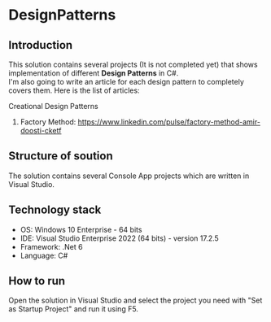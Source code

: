 # DesignPatterns

## Introduction
This solution contains several projects (It is not completed yet) that shows implementation of different **Design Patterns** in C#.  
I'm also going to write an article for each design pattern to completely covers them. Here is the list of articles:  

Creational Design Patterns
1. Factory Method: https://www.linkedin.com/pulse/factory-method-amir-doosti-cketf   

## Structure of soution
The solution contains several Console App projects which are written in Visual Studio. 

## Technology stack
- OS: Windows 10 Enterprise - 64 bits
- IDE: Visual Studio Enterprise 2022 (64 bits) - version 17.2.5
- Framework: .Net 6
- Language: C#

## How to run
Open the solution in Visual Studio and select the project you need with "Set as Startup Project" and run it using F5.  

